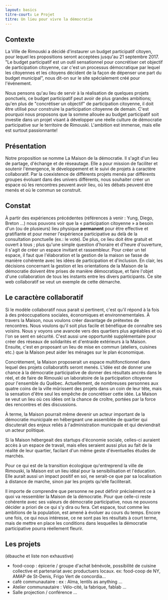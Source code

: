 ```yaml
---
layout: basics
titre-court: Le Projet
titre: Un lieu pour vivre la démocratie
---
```


## Contexte

La Ville de Rimouski a décidé d'instaurer un budget participatif citoyen, pour lequel les propositions seront acceptées jusqu'au 21 septembre 2017. "Le budget participatif est un outil sensationnel pour concrétiser cet objectif de participation citoyenne, car c'est un processus démocratique par lequel les citoyennes et les citoyens décident de la façon de dépenser une part du budget municipal", nous dit-on sur le site spécialement créé pour l'événement.

Nous pensons qu'au lieu de servir à la réalisation de quelques projets ponctuels, ce budget participatif peut avoir de plus grandes ambitions; qu'en plus de "concrétiser un objectif" de participation citoyenne, il doit être utilisé pour construire la participation citoyenne de demain. C'est pourquoi nous proposons que la somme allouée au budget participatif soit investie dans un projet visant à développer une réelle culture de démocratie participative sur le territoire de Rimouski. L'ambition est immense, mais elle est surtout passionnante!

## Présentation

Notre proposition se nomme La Maison de la démocratie. Il s'agit d'un lieu de partage, d'échange et de réseautage. Elle a pour mission de faciliter et soutenir l'émergence, le développement et le suivi de projets à caractère collaboratif. Par la coexistence de différents projets menés par différents groupes évoluant dans des univers différents, nous souhaiter créer un espace où les rencontres peuvent avoir lieu, où les débats peuvent être menés et où le commun se construit.

## Constat

À partir des expériences précédentes (références à venir : Yung, Diego, Breton ...) nous pouvons voir que la « participation citoyenne » a besoin d'un (ou de plusieurs) lieu physique **permanent** pour être effective et gratifiante et pour mener l'expérience participative au delà de la consultation ponctuelle (ex.: le vote). De plus, ce lieu doit être gratuit et ouvert à tous ; plus qu'une simple question d'horaire et d'heure d'ouverture, il s'agit de créer un espace invitant et rassembleur. Pour créer un tel espace, il faut que l'élaboration et la gestion de la maison se fasse de manière cohérente avec les idées de participation et d'inclusion. En clair, les décisions concernant la gestion et les orientations de la Maison de la démocratie doivent être prises de manière démocratique, et faire l'objet d'une collaboration de tous les instants entre les divers participants. Ce site web collaboratif se veut un exemple de cette démarche.

## Le caractère collaboratif

Si le modèle collaboratif nous parait si pertinent, c'est qu'il répond à la fois à des préoccupations sociales, économiques et environnementales. À travers la Maison, nous voulons créer davantage de prétextes de rencontres. Nous voulons qu'il soit plus facile et bénéfique de connaître ses voisins. Nous y voyons une avancée vers des quartiers plus agréables et où l'on se sent en sécurité. C'est aussi une opportunité supplémentaire pour créer des réseaux de solidarités et d'entraide extérieurs à la Maison. Ensuite, c'est en proposant un lieu de mise en commun (ateliers, cuisines etc.) que la Maison peut aider les ménages sur le plan économique.

Concrètement, la Maison proposerait un espace multifonctionnel dans lequel des projets collaboratifs seront menés. L'idée est de donner une chance à la démocratie participative de donner des résultats ancrés dans le réel, et de faire de Rimouski un laboratoire de la participation citoyenne pour l'ensemble du Québec. Actuellement, de nombreuses personnes aux quatre coins de la ville mûrissent des projets dans un coin de leur tête, mais la sensation d'être seul les empêche de concrétiser cette idée. La Maison se veut un lieu où ces idées ont la chance de croître, portées par la force des rencontres et des discussions.

À terme, la Maison pourrait même devenir un acteur important de la démocratie municipale en hébergeant une assemblée de quartier qui discuterait des enjeux reliés à l'administration municipale et qui deviendrait un acteur politique. 

Si la Maison hébergeait des startups d'économie sociale, celles-ci auraient accès à un espace de travail, mais elles seraient aussi plus au fait de la réalité de leur quartier, facilant d'un même geste d'éventuelles études de marchés.

Pour ce qui est de la transition écologique qu'entreprend la ville de Rimouski, la Maison est un lieu idéal pour la sensibilisation et l'éducation. Elle aurait aussi un impact positif en soi, ne serait-ce que par sa localisation à distance de marche, sinon par les projets qu'elle faciliterait.

Il importe de comprendre que personne ne peut définir précisément ce à quoi va ressembler la Maison de la démocratie. Pour que celle-ci reste cohérente avec ses valeurs de démocratie participative, nous ne pouvons décider a priori de ce qui s'y dira ou fera. Cet espace, tout comme les ambitions de la population, est amené à évoluer au cours du temps. Encore une fois, ce qui nous intéresse, ce ne sont pas les résultats à court terme, mais de mettre en place les conditions dans lesquelles la démocratie participative pourra réellement fleurir.

## Les projets

(ébauche et liste non exhaustive)
  - food-coop : épicerie / groupe d'achat bénévole, possibilité de cuisine collective et partenariat avec productuers locaux. ex: food-coop de NY, AMAP de St-Denis, Frigo Vert de concordia...
  - café communautaire : ex : Alma, lentils as anything ...
  - Atelier communautaire : Vélo-cité, la fabrique, fablab ...
  - Salle projection / conférence
  ...
